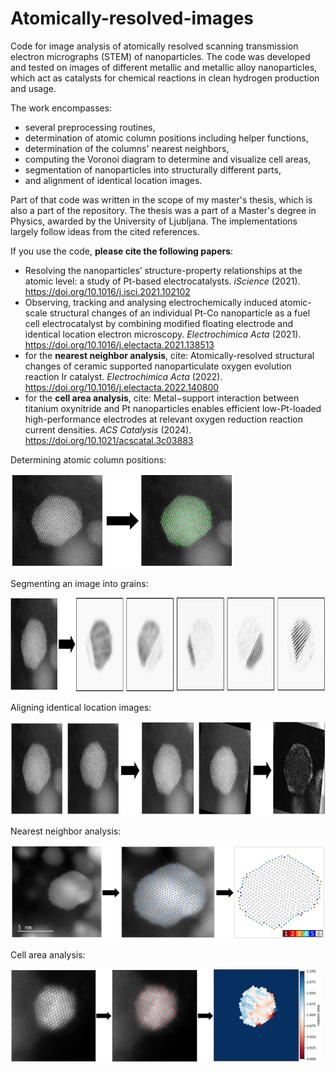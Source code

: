 # Atomically-resolved-images

Code for image analysis of atomically resolved scanning transmission electron micrographs (STEM) of nanoparticles. The code was developed and tested on images of different metallic and metallic alloy nanoparticles, which act as catalysts for chemical reactions in clean hydrogen production and usage. 

The work encompasses:
* several preprocessing routines, 
* determination of atomic column positions including helper functions, 
* determination of the columns' nearest neighbors,
* computing the Voronoi diagram to determine and visualize cell areas,
* segmentation of nanoparticles into structurally different parts, 
* and alignment of identical location images.

Part of that code was written in the scope of my master's thesis, which is also a part of the repository. The thesis was a part of a Master's degree in Physics, awarded by the University of Ljubljana. The implementations largely follow ideas from the cited references.

If you use the code, **please cite the following papers**: 

* Resolving the nanoparticles’ structure-property relationships at the atomic level: a study of Pt-based electrocatalysts. *iScience* (2021). https://doi.org/10.1016/j.isci.2021.102102
* Observing, tracking and analysing electrochemically induced atomic-scale structural changes of an individual Pt-Co nanoparticle as a fuel cell electrocatalyst by combining modified floating electrode and identical location electron microscopy. *Electrochimica Acta* (2021). https://doi.org/10.1016/j.electacta.2021.138513 
* for the **nearest neighbor analysis**, cite: Atomically-resolved structural changes of ceramic supported nanoparticulate oxygen evolution reaction Ir catalyst. *Electrochimica Acta* (2022). https://doi.org/10.1016/j.electacta.2022.140800 
* for the **cell area analysis**, cite: Metal−support interaction between titanium oxynitride and Pt nanoparticles enables efficient low-Pt-loaded high-performance electrodes at relevant oxygen reduction reaction current densities. *ACS Catalysis* (2024). https://doi.org/10.1021/acscatal.3c03883

Determining atomic column positions:
<p align="left">
  <img src="examples/example_positions.png" height="150" title="Determining atomic column positions">
<p align="left">

Segmenting an image into grains:
<p align="left">
  <img src="examples/example_segmentation.png" height="150" title="Determining atomic column positions">
<p align="left">

Aligning identical location images:
<p align="left">
  <img src="examples/example_registration.png" height="150" title="Determining atomic column positions">
<p align="left">

Nearest neighbor analysis:
<p align="left">
  <img src="examples/example_neighbors.png" height="150" title="Nearest neighbor analysis">
<p align="left">

Cell area analysis:
<p align="left">
  <img src="examples/example_cellareas.png" height="150" title="Cell area analysis">
<p align="left">
